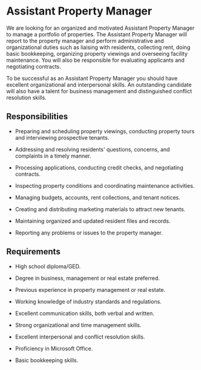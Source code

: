 # Assistant Property Manager

We are looking for an organized and motivated Assistant Property Manager to manage a portfolio of properties. The Assistant Property Manager will report to the property manager and perform administrative and organizational duties such as liaising with residents, collecting rent, doing basic bookkeeping, organizing property viewings and overseeing facility maintenance. You will also be responsible for evaluating applicants and negotiating contracts.

To be successful as an Assistant Property Manager you should have excellent organizational and interpersonal skills. An outstanding candidate will also have a talent for business management and distinguished conflict resolution skills.

## Responsibilities

* Preparing and scheduling property viewings, conducting property tours and interviewing prospective tenants.

* Addressing and resolving residents' questions, concerns, and complaints in a timely manner.

* Processing applications, conducting credit checks, and negotiating contracts.

* Inspecting property conditions and coordinating maintenance activities.

* Managing budgets, accounts, rent collections, and tenant notices.

* Creating and distributing marketing materials to attract new tenants.

* Maintaining organized and updated resident files and records.

* Reporting any problems or issues to the property manager.

## Requirements

* High school diploma/GED.

* Degree in business, management or real estate preferred.

* Previous experience in property management or real estate.

* Working knowledge of industry standards and regulations.

* Excellent communication skills, both verbal and written.

* Strong organizational and time management skills.

* Excellent interpersonal and conflict resolution skills.

* Proficiency in Microsoft Office.

* Basic bookkeeping skills.

